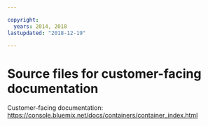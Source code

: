 ```yaml
---

copyright:
  years: 2014, 2018
lastupdated: "2018-12-19"

---
```



# Source files for customer-facing documentation

Customer-facing documentation: https://console.bluemix.net/docs/containers/container_index.html


